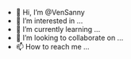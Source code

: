 - 👋 Hi, I’m @VenSanny
- 👀 I’m interested in ...
- 🌱 I’m currently learning ...
- 💞️ I’m looking to collaborate on ...
- 📫 How to reach me ...

<!---
VenSanny/VenSanny is a ✨ special ✨ repository because its `README.md` (this file) appears on your GitHub profile.
You can click the Preview link to take a look at your changes.
--->
